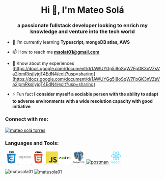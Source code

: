 <h1 align="center">Hi 👋, I'm Mateo Solá</h1>
<h3 align="center">a passionate fullstack developer looking to enrich my knowledge and venture into the tech world</h3>

- 🌱 I’m currently learning **Typescript, mongoDB atlas, AWS**

- 📫 How to reach me **msolat01@gmail.com**

- 📄 Know about my experiences [https://docs.google.com/document/d/1AWUYGg5I8oSqW7FpGK3nVZsVa2lpmRksjIyjgT4EdN4/edit?usp=sharing](https://docs.google.com/document/d/1AWUYGg5I8oSqW7FpGK3nVZsVa2lpmRksjIyjgT4EdN4/edit?usp=sharing)

- ⚡ Fun fact **I consider myself a sociable person with the ability to adapt to adverse environments with a wide resolution capacity with good initiative**

<h3 align="left">Connect with me:</h3>
<p align="left">
<a href="https://linkedin.com/in/mateo solá torres" target="blank"><img align="center" src="https://raw.githubusercontent.com/rahuldkjain/github-profile-readme-generator/master/src/images/icons/Social/linked-in-alt.svg" alt="mateo solá torres" height="30" width="40" /></a>
</p>

<h3 align="left">Languages and Tools:</h3>
<p align="left"> <a href="https://www.w3schools.com/css/" target="_blank" rel="noreferrer"> <img src="https://raw.githubusercontent.com/devicons/devicon/master/icons/css3/css3-original-wordmark.svg" alt="css3" width="40" height="40"/> </a> <a href="https://expressjs.com" target="_blank" rel="noreferrer"> <img src="https://raw.githubusercontent.com/devicons/devicon/master/icons/express/express-original-wordmark.svg" alt="express" width="40" height="40"/> </a> <a href="https://www.w3.org/html/" target="_blank" rel="noreferrer"> <img src="https://raw.githubusercontent.com/devicons/devicon/master/icons/html5/html5-original-wordmark.svg" alt="html5" width="40" height="40"/> </a> <a href="https://developer.mozilla.org/en-US/docs/Web/JavaScript" target="_blank" rel="noreferrer"> <img src="https://raw.githubusercontent.com/devicons/devicon/master/icons/javascript/javascript-original.svg" alt="javascript" width="40" height="40"/> </a> <a href="https://nodejs.org" target="_blank" rel="noreferrer"> <img src="https://raw.githubusercontent.com/devicons/devicon/master/icons/nodejs/nodejs-original-wordmark.svg" alt="nodejs" width="40" height="40"/> </a> <a href="https://www.postgresql.org" target="_blank" rel="noreferrer"> <img src="https://raw.githubusercontent.com/devicons/devicon/master/icons/postgresql/postgresql-original-wordmark.svg" alt="postgresql" width="40" height="40"/> </a> <a href="https://postman.com" target="_blank" rel="noreferrer"> <img src="https://www.vectorlogo.zone/logos/getpostman/getpostman-icon.svg" alt="postman" width="40" height="40"/> </a> <a href="https://reactjs.org/" target="_blank" rel="noreferrer"> <img src="https://raw.githubusercontent.com/devicons/devicon/master/icons/react/react-original-wordmark.svg" alt="react" width="40" height="40"/> </a> </p>

<p><img align="left" src="https://github-readme-stats.vercel.app/api/top-langs?username=matusola01&show_icons=true&locale=en&layout=compact" alt="matusola01" /></p>

<p>&nbsp;<img align="center" src="https://github-readme-stats.vercel.app/api?username=matusola01&show_icons=true&locale=en" alt="matusola01" /></p>
